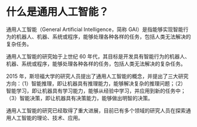 # 什么是通用人工智能？

通用人工智能（General Artificial Intelligence，简称 GAI）是指能够实现智能行为的机器人、机器、系统或程序，能够处理各种各样的任务，包括人类无法解决的复杂任务。

通用人工智能的研究始于上世纪 60 年代，其目标是开发具有智能行为的机器人、机器、系统或程序，能够处理各种各样的任务，包括人类无法解决的复杂任务。

2015 年，斯坦福大学的研究人员提出了通用人工智能的概念，并提出了三大研究方向：（1）智能推理，即让机器具有推理能力，能够解决复杂的推理问题；（2）智能学习，即让机器具有学习能力，能够从经验中学习，并应用到新的任务中；（3）智能决策，即让机器具有决策能力，能够做出明智的决策。

通用人工智能的研究已经取得了重大进展，目前已有多个领域的研究人员在探索通用人工智能的理论、技术、应用。